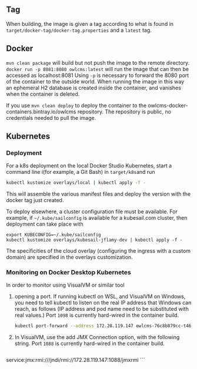 ## Tag

When building, the image is given a tag according to what is found in `target/docker-tag/docker-tag.properties` and a `latest` tag.

## Docker

`mvn clean package` will build but not push the image to the remote directory.   
`docker run -p 8081:8080 owlcms:latest` will run the image that can then be accessed as localhost:8081
Using `-p` is necessary to forward the 8080 port of the container to the outside world.
When running the image in this way an ephemeral H2 database is created inside the container, and vanishes when the container is deleted.

If you use `mvn clean deploy` to deploy the container to the owlcms-docker-containers.bintray.io/owlcms repository.  The repository is public, no credentials needed to pull the image.

## Kubernetes

### Deployment

For a k8s deployment on the local Docker Studio Kubernetes, start a command line i(for example, a Git Bash) in `target/k8s`and run

```bash
kubectl kustomize overlays/local | kubectl apply -f -
```

This will assemble the various manifest files and deploy the version with the docker tag just created.

To deploy elsewhere, a cluster configuration file must be available.  For example, if `~/.kube/sailconfig` is available for a kubesail.com cluster, then deployment can take place with

```
export KUBECONFIG=~/.kube/sailconfig
kubectl kustomize overlays/kubesail-jflamy-dev | kubectl apply -f -
```

The specificities of the cloud overlay (configuring the ingress with a custom domain) are specified in the overlays customization.

### Monitoring on Docker Desktop Kubernetes

In order to monitor using VisualVM or similar tool

1. opening a port. If running kubectl on WSL, and VisualVM on Windows, you need to tell kubectl to listen on the real IP address that Windows can reach, as follows (IP address and pod name need to be substituted with real values.)  Port `1098` is currently hard-wired in the container build.

   ```bash
   kubectl port-forward --address 172.28.119.147 owlcms-76c8b879cc-t46 1098
   ```

2. In VisualVM, use the add JMX Connection option, with the following string.  Port `1088` is currently hard-wired in the container build.

    ```
service:jmx:rmi:///jndi/rmi://172.28.119.147:1088/jmxrmi
    ```

